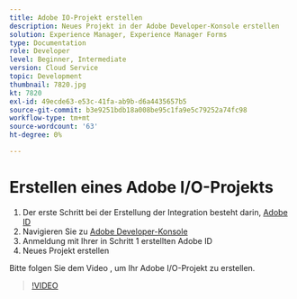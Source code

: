 ```yaml
---
title: Adobe IO-Projekt erstellen
description: Neues Projekt in der Adobe Developer-Konsole erstellen
solution: Experience Manager, Experience Manager Forms
type: Documentation
role: Developer
level: Beginner, Intermediate
version: Cloud Service
topic: Development
thumbnail: 7820.jpg
kt: 7820
exl-id: 49ecde63-e53c-41fa-ab9b-d6a4435657b5
source-git-commit: b3e9251bdb18a008be95c1fa9e5c79252a74fc98
workflow-type: tm+mt
source-wordcount: '63'
ht-degree: 0%

---
```


# Erstellen eines Adobe I/O-Projekts

1. Der erste Schritt bei der Erstellung der Integration besteht darin, [Adobe ID](https://account.adobe.com/)
1. Navigieren Sie zu [Adobe Developer-Konsole](https://console.adobe.io/home)
1. Anmeldung mit Ihrer in Schritt 1 erstellten Adobe ID
1. Neues Projekt erstellen

Bitte folgen Sie dem Video , um Ihr Adobe I/O-Projekt zu erstellen.

>[!VIDEO](https://video.tv.adobe.com/v/333220?quality=12&learn=on)

